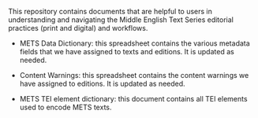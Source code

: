 This repository contains documents that are helpful to users in understanding and navigating the Middle English Text Series editorial practices (print and digital) and workflows.

- METS Data Dictionary: this spreadsheet contains the various metadata fields that we have assigned to texts and editions. It is updated as needed.

- Content Warnings: this spreadsheet contains the content warnings we have assigned to editions. It is updated as needed.

- METS TEI element dictionary: this document contains all TEI elements used to encode METS texts. 
